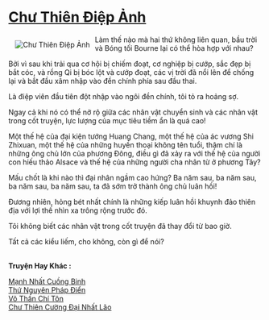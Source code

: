 <a href="https://truyenwiki.net/chu-thien-diep-anh.35611/" title="Chư Thiên Điệp Ảnh"><h1>Chư Thiên Điệp Ảnh</h1></a><div style="display:table"><img align="right" style="float: left; padding: 10px;" src="https://truyenwiki.net/a/img/str/src/35611.jpg" alt="Chư Thiên Điệp Ảnh">Làm thế nào mà hai thứ không liên quan, bầu trời và Bóng tối Bourne lại có thể hòa hợp với nhau?<p></p> Bởi vì sau khi trải qua cơ hội bị chiếm đoạt, cơ nghiệp bị cướp, sắc đẹp bị bắt cóc, và rồng Qi bị bóc lột và cướp đoạt, các vị trời đã nổi lên để chống lại và bắt đầu xâm nhập vào đền chính phía sau đầu thai.<p></p> Là điệp viên đầu tiên đột nhập vào ngôi đền chính, tôi tỏ ra hoảng sợ.<p></p> Ngay cả khi nó có thể nở rộ giữa các nhân vật chuyển sinh và các nhân vật trong cốt truyện, lực lượng của mục tiêu tiềm ẩn là quá cao!<p></p> Một thế hệ của đại kiện tướng Huang Chang, một thế hệ của ác vương Shi Zhixuan, một thế hệ của những huyền thoại không tên tuổi, thậm chí là những ông chủ lớn của phương Đông, điều gì đã xảy ra với thế hệ của người con hiếu thảo Alsace và thế hệ của những người cha nhân từ ở phương Tây?<p></p> Mấu chốt là khi nào thì đại nhân ngầm cao hứng? Ba năm sau, ba năm sau, ba năm sau, ba năm sau, ta đã sớm trở thành ông chủ luân hồi!<p></p> Đương nhiên, hỏng bét nhất chính là những kiếp luân hồi khuynh đảo thiên địa với lợi thế nhìn xa trông rộng trước đó.<p></p> Tôi không biết các nhân vật trong cốt truyện đã thay đổi từ bao giờ.<p></p> Tất cả các kiểu liếm, cho không, còn gì để nói?</div><p><br><b>Truyện Hay Khác :</b></p><a href="https://truyenwiki.net/manh-nhat-cuong-binh.35489/" alt="Mạnh Nhất Cuồng Binh">Mạnh Nhất Cuồng Binh</a><br/><a href="https://github.com/nownovels/topcv/tree/master/truyenhay/35428" alt="Thứ Nguyên Pháp Điển">Thứ Nguyên Pháp Điển</a><br/><a href="https://sangtacviet.wordpress.com/2020/10/22/vo-than-chi-ton/" alt="Võ Thần Chí Tôn">Võ Thần Chí Tôn</a><br/><a href="https://github.com/nownovels/topcv/tree/master/truyenhay/35685" alt="Chư Thiên Cường Đại Nhất Lão">Chư Thiên Cường Đại Nhất Lão</a><br/>
